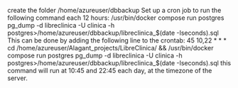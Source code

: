 create the folder /home/azureuser/dbbackup
Set up a cron job to run the following command each 12 hours:
/usr/bin/docker compose run postgres pg_dump -d libreclinica -U clinica -h postgres>/home/azureuser/dbbackup/libreclinica_$(date -Iseconds).sql
This can be done by adding the following line to the crontab:
45 10,22 * * * cd /home/azureuser/Alagant_projects/LibreClinica/ && /usr/bin/docker compose run postgres pg_dump -d libreclinica -U clinica -h postgres>/home/azureuser/dbbackup/libreclinica_$(date -Iseconds).sql
this command will run at 10:45 and 22:45 each day, at the timezone of the server.